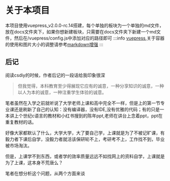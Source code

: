 # 关于本项目

本项目使用vuepress_v2.0.0-rc.14搭建，每个单独的板块为一个单独的md文件，放在docs文件夹下，如果你想新建板块，只需要在docs文件夹下新建一个md文件，然后在/vuepress/config.js中添加对应的路径即可
:::info
[vuepress](https://vuepress.vuejs.org/zh/),关于容器的使用和图片大小的调整请参考[markdown增强](https://plugin-md-enhance.vuejs.press/zh/)
:::

## 后记

阅读csdiy的时候，作者后记的一段话给我印象很深

>但我觉得，本科教育至少得展现它应有的诚意，一种分享知识的诚意，一种以人为本的诚意，一种注重学生体验的诚意。

笔者虽然在入学之前就听说了大学老师上课和高中完全不一样，但是上的第一节专业课还是刷新了自己的认知：没有编译器，没有IDE,没有优雅的代码；有的只是一本讲上个世纪c语言的教材和小红书搜到的陈年ppt,老师在讲台上念着ppt，ppt在重复教材的话。

好像大家都默认了什么，大学大学，大了要自己学，上课就是为了不被记旷课，有毅力者下课后自学，没毅力者就活该保研轮不上，考研考不上，工作找不到，毕业被市场淘汰。

但是，上课学不到东西，或者学的效率质量远远不如找网上的资料自学，上课就是为了上课，这本身不荒唐么？

笔者在想分析这个问题，从两个方面来谈

